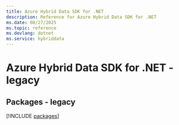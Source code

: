 ```yaml
---
title: Azure Hybrid Data SDK for .NET
description: Reference for Azure Hybrid Data SDK for .NET
ms.date: 08/27/2025
ms.topic: reference
ms.devlang: dotnet
ms.service: hybriddata
---
```

# Azure Hybrid Data SDK for .NET - legacy
## Packages - legacy
[!INCLUDE [packages](hybrid-data-index.md)]